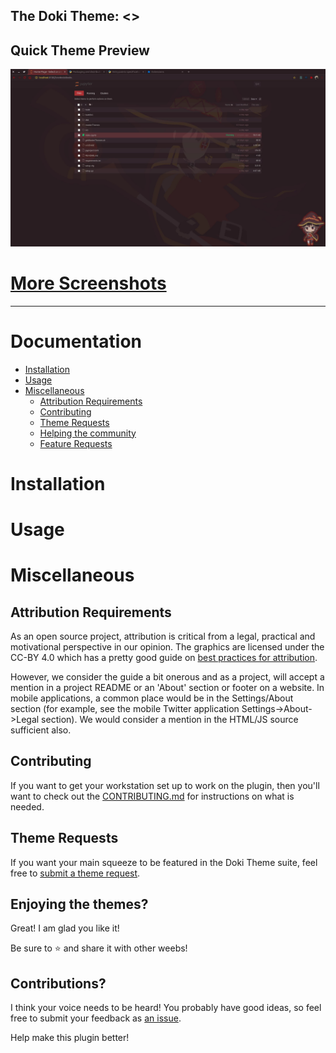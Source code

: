 The Doki Theme: <<App>>
---

## Quick Theme Preview

![Themes](https://raw.githubusercontent.com/doki-theme/doki-theme-jupyter/main/readmeAssets/quick_theme_preview.webp)


# [More Screenshots](https://github.com/doki-theme/doki-theme-jupyter/blob/main/albums/screenshot_album.md)

---

# Documentation

- [Installation](#installation)
- [Usage](#usage)
- [Miscellaneous](#miscellaneous)
    - [Attribution Requirements](#attribution-requirements) 
    - [Contributing](#contributing) 
    - [Theme Requests](#theme-requests)
    - [Helping the community](#enjoying-the-themes)
    - [Feature Requests](#contributions)

# Installation 

# Usage

# Miscellaneous

## Attribution Requirements

As an open source project, attribution is critical from a legal, practical and motivational perspective in our opinion. The graphics are licensed under the CC-BY 4.0 which has a pretty good guide on [best practices for attribution](https://wiki.creativecommons.org/Best_practices_for_attribution).

However, we consider the guide a bit onerous and as a project, will accept a mention in a project README or an 'About' section or footer on a website. In mobile applications, a common place would be in the Settings/About section (for example, see the mobile Twitter application Settings->About->Legal section). We would consider a mention in the HTML/JS source sufficient also.

## Contributing

If you want to get your workstation set up to work on the plugin,
then you'll want to check out the [CONTRIBUTING.md](./CONTRIBUTING.md) for instructions on what is needed.

## Theme Requests

If you want your main squeeze to be featured in the Doki Theme suite, feel free to [submit a theme request](https://github.com/doki-theme/doki-master-theme/issues).

## Enjoying the themes?

Great! I am glad you like it!

Be sure to ⭐ and share it with other weebs!

## Contributions?

I think your voice needs to be heard! You probably have good ideas, so feel free to submit your feedback as [an issue](https://github.com/doki-theme/doki-theme-jupyter/issues/new).

Help make this plugin better!

